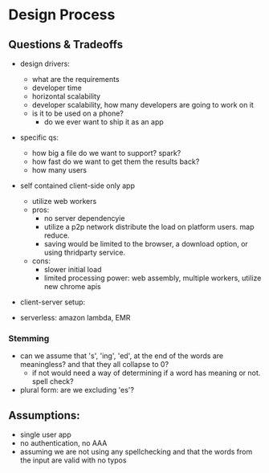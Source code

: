 # Design Process


## Questions & Tradeoffs
- design drivers:
  - what are the requirements
  - developer time
  - horizontal scalability
  - developer scalability, how many developers are going to work on it
  - is it to be used on a phone?
    - do we ever want to ship it as an app

- specific qs:
  - how big a file do we want to support? spark?
  - how fast do we want to get them the results back?
  - how many users


- self contained client-side only app
  - utilize web workers
  - pros:
    - no server dependencyie
    - utilize a p2p network distribute the load on platform users. map reduce.
    - saving would be limited to the browser, a download option, or using thridparty service.
  - cons:
    - slower initial load
    - limited processing power: web assembly, multiple workers, utilize new chrome apis
- client-server setup:

- serverless: amazon lambda, EMR

### Stemming
- can we assume that 's', 'ing', 'ed', at the end of the words are meaningless? and that they all collapse to 0?
  - if not would need a way of determining if a word has meaning or not. spell check?
- plural form: are we excluding 'es'? 

## Assumptions:
- single user app
- no authentication, no AAA
- assuming we are not using any spellchecking and that the words from the input are valid with no typos
